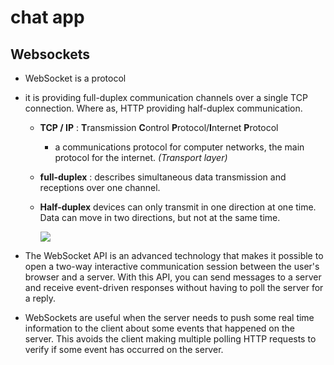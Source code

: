 # chat app

## Websockets

- WebSocket is a protocol 
- it is providing full-duplex communication channels over a single TCP connection. Where as, HTTP providing half-duplex communication.
    -  **TCP / IP** :
       **T**ransmission **C**ontrol **P**rotocol/**I**nternet **P**rotocol
       -   a
       communications protocol for computer networks, the main protocol for the
       internet. *(Transport layer)*
    - **full-duplex** :  describes simultaneous data transmission and receptions over one channel.
    - **Half-duplex** devices can only transmit in one direction at one time.
      Data can move in two directions, but not at the same time. 
      
      <img src="https://www.comms-express.com/infozone/wp-content/uploads/2017/01/half-full-duplex.png">


- The WebSocket API is an advanced technology that makes it possible to open a
two-way interactive communication session between the user's browser and a
server. With this API, you can send messages to a server and receive
event-driven responses without having to poll the server for a reply.

- WebSockets are useful when the server needs to push some real time information to the client about some events that happened on the server. This avoids the client making multiple polling HTTP requests to verify if some event has occurred on the server.